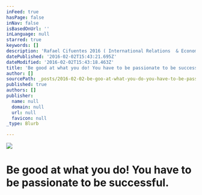 ```yaml
---
inFeed: true
hasPage: false
inNav: false
isBasedOnUrl: ''
inLanguage: null
starred: true
keywords: []
description: 'Rafael Cifuentes 2016 ( International Relations  & Economics)'
datePublished: '2016-02-02T15:43:21.695Z'
dateModified: '2016-02-02T15:43:18.463Z'
title: 'Be good at what you do! You have to be passionate to be successful. '
author: []
sourcePath: _posts/2016-02-02-be-goo-at-what-you-do-you-have-to-be-passionate-to-be-succe.md
published: true
authors: []
publisher:
  name: null
  domain: null
  url: null
  favicon: null
_type: Blurb

---
```

![](https://the-grid-user-content.s3-us-west-2.amazonaws.com/b418221d-4081-44c4-bf52-48704ff34893.jpg)

# Be good at what you do! You have to be passionate to be successful.